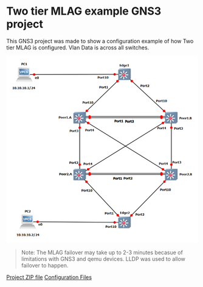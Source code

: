 # Two tier MLAG example GNS3 project

This GNS3 project was made to show a configuration example of how Two tier MLAG is configured.  Vlan Data is across all switches.

<img src="screenshot.png">

>Note: The MLAG failover may take up to 2-3 minutes becasue of limitations with GNS3 and qemu devices.  LLDP was used to allow failover to happen.


[Project ZIP file](https://github.com/extremenetworks/Virtual_EXOS/raw/GNS3_VM_templates/gns3_projects/two_tier_MLAG/MLAG.zip)
[Configuration Files](configurations)
